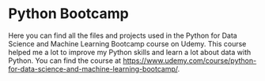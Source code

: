 # Python Bootcamp

Here you can find all the files and projects used in the Python for Data Science and Machine Learning Bootcamp course on Udemy. This course helped me a lot to improve my Python skills and learn a lot about data with Python. You can find the course at https://www.udemy.com/course/python-for-data-science-and-machine-learning-bootcamp/.
